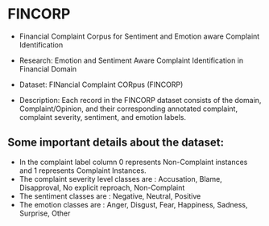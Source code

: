 # FINCORP

- Financial Complaint Corpus for Sentiment and Emotion aware Complaint Identification
- Research: Emotion and Sentiment Aware Complaint Identification in Financial Domain

- Dataset: FINancial Complaint CORpus (FINCORP)

- Description: Each record in the FINCORP dataset consists of the domain, Complaint/Opinion, and their corresponding annotated complaint, complaint severity, sentiment, and emotion labels.

## Some important details about the dataset:

 - In the complaint label column 0 represents Non-Complaint instances and 1 represents Complaint Instances. 
 - The complaint severity level classes are : Accusation, Blame, Disapproval, No explicit reproach, Non-Complaint
 - The sentiment classes are : Negative, Neutral, Positive
 - The emotion classes are : Anger, Disgust, Fear, Happiness, Sadness, Surprise, Other
